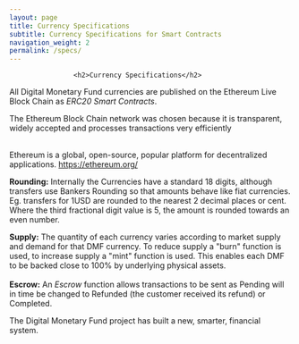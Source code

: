 ```yaml
---
layout: page
title: Currency Specifications
subtitle: Currency Specifications for Smart Contracts
navigation_weight: 2
permalink: /specs/
---
```


                    <h2>Currency Specifications</h2>
                
All Digital Monetary Fund currencies are published on the Ethereum Live Block Chain as <em>ERC20 Smart Contracts</em>. 

The Ethereum Block Chain network was chosen because it is transparent, widely accepted and processes transactions very efficiently<br /><br />

Ethereum is a global, open-source, popular platform for decentralized applications. <a href="https://ethereum.org/">https://ethereum.org/</a><br />
    
<strong>Rounding:</strong> Internally the Currencies have a standard 18 digits, although transfers use Bankers Rounding so that amounts behave like fiat currencies. Eg. transfers for 1USD are rounded to the nearest 2 decimal places or cent. Where the third fractional digit value is 5, the amount is rounded towards an even number.<br />

<strong>Supply:</strong> The quantity of each currency varies according to market supply and demand for that DMF currency. To reduce supply a "burn" function is used, to increase supply a "mint" function is used. This enables each DMF to be backed close to 100% by underlying physical assets.<br /><br />
<strong>Escrow:</strong> An <em>Escrow</em> function allows transactions to be sent as Pending will in time be changed to Refunded (the customer received its refund) or Completed.<br />

The Digital Monetary Fund project has built a new, smarter, financial system.<br />
